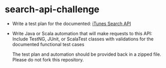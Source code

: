 # search-api-challenge

*    Write a test plan for the documented: [iTunes Search API](https://github.com/iappsqainterview/search-api-challenge/blob/master/API.md)
  

*    Write Java or Scala automation that will make requests to this API:<br>
     Include TestNG, JUnit, or ScalaTest classes with validations for the documented functional test cases
     
     The test plan and automation should be provided back in a zipped file.
     Please do not fork this repository.
